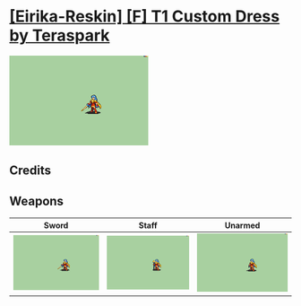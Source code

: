 # [\[Eirika-Reskin\] \[F\] T1 Custom Dress by Teraspark](./)
 

<img src="./1.%20Sword/Sword_000.png" alt="[Eirika-Reskin] [F] T1 Custom Dress by Teraspark standing" />

## Credits



## Weapons
 

|Sword |Staff |Unarmed |
|  :---: | :---: | :---: |
| <img alt="Sword animation" src="./1.%20Sword/Sword.gif" /> | <img alt="Staff animation" src="./7.%20Staff/Staff.gif" /> | <img alt="Unarmed animation" src="./8.%20Unarmed/Unarmed.gif" /> |
